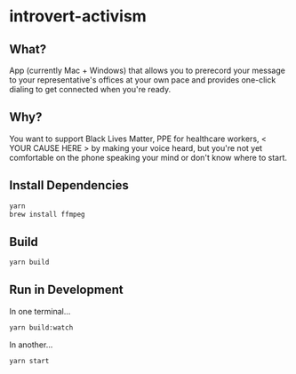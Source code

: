 # introvert-activism

## What?

App (currently Mac + Windows) that allows you to prerecord your message to your representative's offices at your own pace and provides one-click dialing to get connected when you're ready.

## Why?

You want to support Black Lives Matter, PPE for healthcare workers, < YOUR CAUSE HERE > by making your voice heard, but you're not yet comfortable on the phone speaking your mind or don't know where to start.

## Install Dependencies

```bash
yarn
brew install ffmpeg
```

## Build

```bash
yarn build
```

## Run in Development

In one terminal...

```bash
yarn build:watch
```

In another...

```bash
yarn start
```
